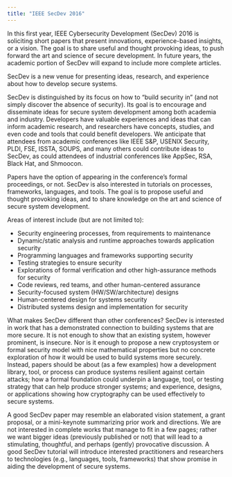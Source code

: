 ```yaml
---
title: "IEEE SecDev 2016"
---
```


In this first year, IEEE Cybersecurity Development (SecDev) 2016 is soliciting short papers that present innovations, experience-based insights, or a vision. The goal is to share useful and thought provoking ideas, to push forward the art and science of secure development. In future years, the academic portion of SecDev will expand to include more complete articles.

SecDev is a new venue for presenting ideas, research, and experience about how to develop secure systems.

SecDev is distinguished by its focus on how to “build security in” (and not simply discover the absence of security). Its goal is to encourage and disseminate ideas for secure system development among both academia and industry. Developers have valuable experiences and ideas that can inform academic research, and researchers have concepts, studies, and even code and tools that could benefit developers. We anticipate that attendees from academic conferences like IEEE S&P, USENIX Security, PLDI, FSE, ISSTA, SOUPS, and many others could contribute ideas to SecDev, as could attendees of industrial conferences like AppSec, RSA, Black Hat, and Shmoocon.

Papers have the option of appearing in the conference’s formal proceedings, or not. SecDev is also interested in tutorials on processes, frameworks, languages, and tools. The goal is to propose useful and thought provoking ideas, and to share knowledge on the art and science of secure system development.

Areas of interest include (but are not limited to):
* Security engineering processes, from requirements to maintenance
* Dynamic/static analysis and runtime approaches towards application security
* Programming languages and frameworks supporting security
* Testing strategies to ensure security
* Explorations of formal verification and other high-assurance methods for security
* Code reviews, red teams, and other human-centered assurance
* Security-focused system (HW/SW/architecture) designs
* Human-centered design for systems security
* Distributed systems design and implementation for security

What makes SecDev different than other conferences?
SecDev is interested in work that has a demonstrated connection to building systems that are more secure. It is not enough to show that an existing system, however prominent, is insecure. Nor is it enough to propose a new cryptosystem or formal security model with nice mathematical properties but no concrete exploration of how it would be used to build systems more securely. Instead, papers should be about (as a few examples) how a development library, tool, or process can produce systems resilient against certain attacks; how a formal foundation could underpin a language, tool, or testing strategy that can help produce stronger systems; and experience, designs, or applications showing how cryptography can be used effectively to secure systems.

A good SecDev paper may resemble an elaborated vision statement, a grant proposal, or a mini-keynote summarizing prior work and directions. We are not interested in complete works that manage to fit in a few pages; rather we want bigger ideas (previously published or not) that will lead to a stimulating, thoughtful, and perhaps (gently) provocative discussion. A good SecDev tutorial will introduce interested practitioners and researchers to technologies (e.g., languages, tools, frameworks) that show promise in aiding the development of secure systems.

